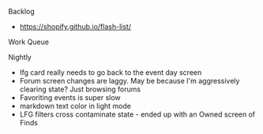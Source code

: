 Backlog
* https://shopify.github.io/flash-list/

Work Queue

Nightly
* lfg card really needs to go back to the event day screen
* Forum screen changes are laggy. May be because I'm aggressively clearing state? Just browsing forums
* Favoriting events is super slow
* markdown text color in light mode
* LFG filters cross contaminate state - ended up with an Owned screen of Finds
